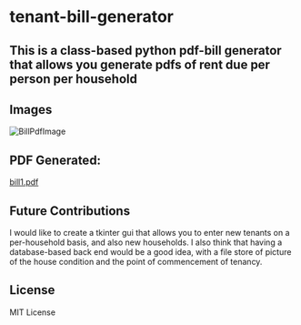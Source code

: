 # tenant-bill-generator

## This is a class-based python pdf-bill generator that allows you generate pdfs of rent due per person per household

## Images
![BillPdfImage](https://user-images.githubusercontent.com/59273598/196341868-c940e04a-e8e8-4e0e-814e-075676ac720a.JPG)

## PDF Generated:
[bill1.pdf](https://github.com/PeterEnglish/tenant-bill-generator/files/9806647/bill1.pdf)

## Future Contributions
I would like to create a tkinter gui that allows you to enter new tenants on a per-household basis, and also new households.
I also think that having a database-based back end would be a good idea, with a file store of picture of the house condition and the point of commencement of tenancy.

## License
MIT License
